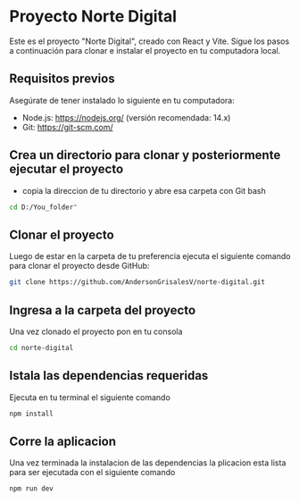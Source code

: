 # Proyecto Norte Digital

Este es el proyecto "Norte Digital", creado con React y Vite. Sigue los pasos a continuación para clonar e instalar el proyecto en tu computadora local.

## Requisitos previos

Asegúrate de tener instalado lo siguiente en tu computadora:

- Node.js: https://nodejs.org/ (versión recomendada: 14.x)
- Git: https://git-scm.com/

## Crea un directorio para clonar y posteriormente ejecutar el proyecto

- copia la direccion de tu directorio y abre esa carpeta con Git bash

 ```bash
cd D:/You_folder"
```

## Clonar el proyecto

Luego de estar en la carpeta de tu preferencia ejecuta el siguiente comando para clonar el proyecto desde GitHub:

```bash
git clone https://github.com/AndersonGrisalesV/norte-digital.git
```

## Ingresa a la carpeta del proyecto

Una vez clonado el proyecto pon en tu consola

```bash
cd norte-digital
```

## Istala las dependencias requeridas

Ejecuta en tu terminal el siguiente comando

```bash
npm install
```

## Corre la aplicacion

Una vez terminada la instalacion de las dependencias la plicacion esta lista para ser ejecutada con el siguiente comando

```bash
npm run dev
```



